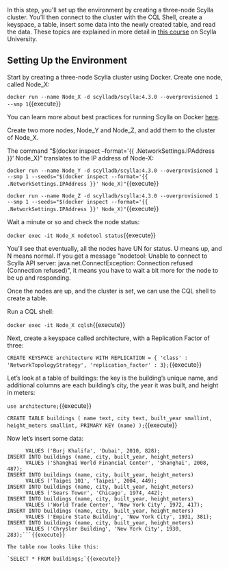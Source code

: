 
In this step, you'll set up the environment by creating a three-node Scylla cluster. You’ll then connect to the cluster with the CQL Shell, create a keyspace, a table, insert some data into the newly created table, and read the data. 
These topics are explained in more detail in [this course](https://university.scylladb.com/courses/scylla-essentials-overview/) on Scylla University.

## Setting Up the Environment

Start by creating a three-node Scylla cluster using Docker. Create one node, called Node_X:

`docker run --name Node_X -d scylladb/scylla:4.3.0 --overprovisioned 1 --smp 1`{{execute}}

You can learn more about best practices for running Scylla on Docker [here](https://docs.scylladb.com/operating-scylla/procedures/tips/best_practices_scylla_on_docker/).
 
Create two more nodes, Node_Y and Node_Z, and add them to the cluster of Node_X.

The command “$(docker inspect –format='{{ .NetworkSettings.IPAddress }}’ Node_X)” translates to the IP address of Node-X: 
 
`docker run --name Node_Y -d scylladb/scylla:4.3.0 --overprovisioned 1 --smp 1 --seeds="$(docker inspect --format='{{ .NetworkSettings.IPAddress }}' Node_X)"`{{execute}} 
 
 
`docker run --name Node_Z -d scylladb/scylla:4.3.0 --overprovisioned 1 --smp 1 --seeds="$(docker inspect --format='{{ .NetworkSettings.IPAddress }}' Node_X)"`{{execute}} 

Wait a minute or so and check the node status:

`docker exec -it Node_X nodetool status`{{execute}}

You’ll see that eventually, all the nodes have UN for status. U means up, and N means normal. If you get a message "nodetool: Unable to connect to Scylla API server: java.net.ConnectException: Connection refused (Connection refused)", it means you have to wait a bit more for the node to be up and responding. 

Once the nodes are up, and the cluster is set, we can use the CQL shell to create a table.

Run a CQL shell: 

`docker exec -it Node_X cqlsh`{{execute}} 

Next, create a keyspace called architecture, with a Replication Factor of three: 

`CREATE KEYSPACE architecture WITH REPLICATION = { 'class' : 'NetworkTopologyStrategy', 'replication_factor' : 3};`{{execute}}

Let’s look at a table of buildings: the key is the building’s unique name, and additional columns are each building’s city, the year it was built, and height in meters:

`use architecture;`{{execute}} 

`CREATE TABLE buildings (
    name text,
    city text,
    built_year smallint,
    height_meters smallint,
    PRIMARY KEY (name)
);`{{execute}} 

Now let’s insert some data:


```INSERT INTO buildings (name, city, built_year, height_meters)
      VALUES ('Burj Khalifa', 'Dubai', 2010, 828);
INSERT INTO buildings (name, city, built_year, height_meters)
      VALUES ('Shanghai World Financial Center', 'Shanghai', 2008, 487);
INSERT INTO buildings (name, city, built_year, height_meters)
      VALUES ('Taipei 101', 'Taipei', 2004, 449);
INSERT INTO buildings (name, city, built_year, height_meters)
      VALUES ('Sears Tower', 'Chicago', 1974, 442);
INSERT INTO buildings (name, city, built_year, height_meters)
      VALUES ('World Trade Center', 'New York City', 1972, 417);
INSERT INTO buildings (name, city, built_year, height_meters)
      VALUES ('Empire State Building', 'New York City', 1931, 381);
INSERT INTO buildings (name, city, built_year, height_meters)
      VALUES ('Chrysler Building', 'New York City', 1930, 283);```{{execute}} 

The table now looks like this:

`SELECT * FROM buildings;`{{execute}}

	




